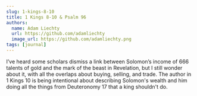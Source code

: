 ```yaml
---
slug: 1-kings-8-10
title: 1 Kings 8-10 & Psalm 96
authors:
  name: Adam Liechty
  url: https://github.com/adamliechty
  image_url: https://github.com/adamliechty.png
tags: [journal]
---
```


I’ve heard some scholars dismiss a link between Solomon’s income of 666 talents of gold and the mark of the beast in
Revelation, but I still wonder about it, with all the overlaps about buying, selling, and trade. The author in 1 Kings
10 is being intentional about describing Solomon's wealth and him doing all the things from Deuteronomy 17 that a king
shouldn't do.